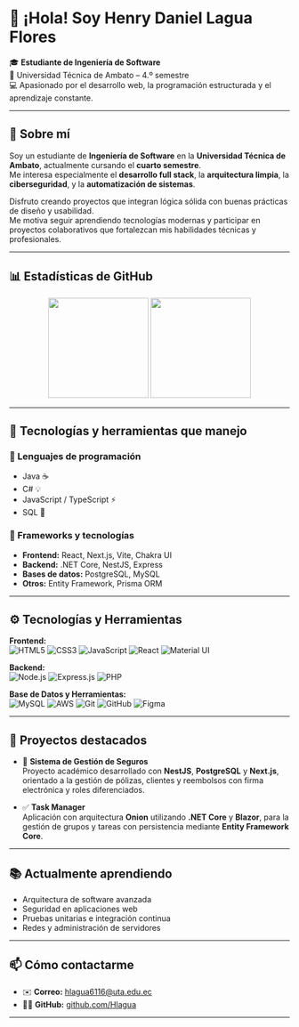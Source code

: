# 👋 ¡Hola! Soy Henry Daniel Lagua Flores  

🎓 **Estudiante de Ingeniería de Software**  
📍 Universidad Técnica de Ambato – 4.º semestre  
💻 Apasionado por el desarrollo web, la programación estructurada y el aprendizaje constante.

---

## 🚀 Sobre mí

Soy un estudiante de **Ingeniería de Software** en la **Universidad Técnica de Ambato**, actualmente cursando el **cuarto semestre**.  
Me interesa especialmente el **desarrollo full stack**, la **arquitectura limpia**, la **ciberseguridad**, y la **automatización de sistemas**.

Disfruto creando proyectos que integran lógica sólida con buenas prácticas de diseño y usabilidad.  
Me motiva seguir aprendiendo tecnologías modernas y participar en proyectos colaborativos que fortalezcan mis habilidades técnicas y profesionales.

---
## 📊 Estadísticas de GitHub

<p align="center">
  <img height="180em" src="https://github-readme-stats-seven-rouge-90.vercel.app/api?username=Hlagua&show_icons=true&theme=tokyonight&include_all_commits=true&count_private=true"/>
  <img height="180em" src="https://github-readme-stats-seven-rouge-90.vercel.app/api/top-langs/?username=Hlagua&layout=compact&langs_count=8&theme=tokyonight"/>
</p>


---

## 🧠 Tecnologías y herramientas que manejo

### 🔹 Lenguajes de programación
- Java ☕  
- C# 💡  
- JavaScript / TypeScript ⚡  
- SQL 🧩  

### 🔹 Frameworks y tecnologías
- **Frontend:** React, Next.js, Vite, Chakra UI  
- **Backend:** .NET Core, NestJS, Express  
- **Bases de datos:** PostgreSQL, MySQL  
- **Otros:** Entity Framework, Prisma ORM  

---



## ⚙️ Tecnologías y Herramientas  

**Frontend:**  
![HTML5](https://img.shields.io/badge/HTML5-E34F26?style=for-the-badge&logo=html5&logoColor=white)
![CSS3](https://img.shields.io/badge/CSS3-1572B6?style=for-the-badge&logo=css3&logoColor=white)
![JavaScript](https://img.shields.io/badge/JavaScript-F7DF1E?style=for-the-badge&logo=javascript&logoColor=black)
![React](https://img.shields.io/badge/React-61DBFB?style=for-the-badge&logo=react&logoColor=black)
![Material UI](https://img.shields.io/badge/Material--UI-007FFF?style=for-the-badge&logo=mui&logoColor=white)

**Backend:**  
![Node.js](https://img.shields.io/badge/Node.js-339933?style=for-the-badge&logo=node.js&logoColor=white)
![Express.js](https://img.shields.io/badge/Express.js-000000?style=for-the-badge&logo=express&logoColor=white)
![PHP](https://img.shields.io/badge/PHP-777BB4?style=for-the-badge&logo=php&logoColor=white)

**Base de Datos y Herramientas:**  
![MySQL](https://img.shields.io/badge/MySQL-4479A1?style=for-the-badge&logo=mysql&logoColor=white)
![AWS](https://img.shields.io/badge/AWS-232F3E?style=for-the-badge&logo=amazonaws&logoColor=white)
![Git](https://img.shields.io/badge/Git-F05032?style=for-the-badge&logo=git&logoColor=white)
![GitHub](https://img.shields.io/badge/GitHub-181717?style=for-the-badge&logo=github&logoColor=white)
![Figma](https://img.shields.io/badge/Figma-F24E1E?style=for-the-badge&logo=figma&logoColor=white)

---


## 🧰 Proyectos destacados

- 🧾 **Sistema de Gestión de Seguros**  
  Proyecto académico desarrollado con **NestJS**, **PostgreSQL** y **Next.js**, orientado a la gestión de pólizas, clientes y reembolsos con firma electrónica y roles diferenciados.  

- ✅ **Task Manager**  
  Aplicación con arquitectura **Onion** utilizando **.NET Core** y **Blazor**, para la gestión de grupos y tareas con persistencia mediante **Entity Framework Core**.

---

## 📚 Actualmente aprendiendo
- Arquitectura de software avanzada  
- Seguridad en aplicaciones web  
- Pruebas unitarias e integración continua  
- Redes y administración de servidores  

---

## 📫 Cómo contactarme

- ✉️ **Correo:** hlagua6116@uta.edu.ec  
- 🧑‍💻 **GitHub:** [github.com/Hlagua](https://github.com/Hlagua)

---

